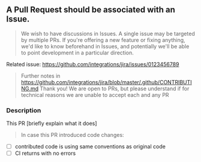 ## A Pull Request should be associated with an Issue.

> We wish to have discussions in Issues. A single issue may be targeted by multiple PRs.
> If you're offering a new feature or fixing anything, we'd like to know beforehand in Issues,
> and potentially we'll be able to point development in a particular direction.

Related issue: https://github.com/integrations/jira/issues/0123456789

> Further notes in https://github.com/integrations/jira/blob/master/.github/CONTRIBUTING.md
> Thank you! We are open to PRs, but please understand if for technical reasons we are unable to accept each and any PR

### Description

This PR [briefly explain what it does]

> In case this PR introduced code changes:

- [ ] contributed code is using same conventions as original code
- [ ] CI returns with no errors
